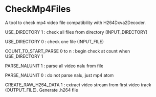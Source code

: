 # CheckMp4Files

A tool to check mp4 video file compatibility with H264Dxva2Decoder.


USE_DIRECTORY 1 : check all files from directory (INPUT_DIRECTORY)

USE_DIRECTORY 0 : check one file (INPUT_FILE)

COUNT_TO_START_PARSE 0 to n : begin check at count when USE_DIRECTORY 1

PARSE_NALUNIT 1 : parse all video nalu from file

PARSE_NALUNIT 0 : do not parse nalu, just mp4 atom

CREATE_RAW_H264_DATA 1 : extract video stream from first video track (OUTPUT_FILE). Generate .h264 file
